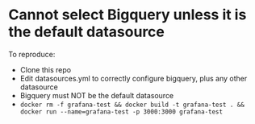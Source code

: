 # Cannot select Bigquery unless it is the default datasource

To reproduce:
- Clone this repo
- Edit datasources.yml to correctly configure bigquery, plus any other datasource
- Bigquery must NOT be the default datasource
- `docker rm -f grafana-test && docker build -t grafana-test . && docker run --name=grafana-test -p 3000:3000 grafana-test`

